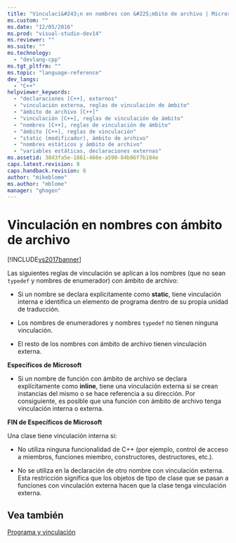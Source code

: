 ```yaml
---
title: "Vinculaci&#243;n en nombres con &#225;mbito de archivo | Microsoft Docs"
ms.custom: ""
ms.date: "12/05/2016"
ms.prod: "visual-studio-dev14"
ms.reviewer: ""
ms.suite: ""
ms.technology: 
  - "devlang-cpp"
ms.tgt_pltfrm: ""
ms.topic: "language-reference"
dev_langs: 
  - "C++"
helpviewer_keywords: 
  - "declaraciones [C++], externos"
  - "vinculación externa, reglas de vinculación de ámbito"
  - "ámbito de archivo [C++]"
  - "vinculación [C++], reglas de vinculación de ámbito"
  - "nombres [C++], reglas de vinculación de ámbito"
  - "ámbito [C++], reglas de vinculación"
  - "static (modificador), ámbito de archivo"
  - "nombres estáticos y ámbito de archivo"
  - "variables estáticas, declaraciones externas"
ms.assetid: 38d3fa5e-1861-466e-a590-84b86f7b184e
caps.latest.revision: 8
caps.handback.revision: 8
author: "mikeblome"
ms.author: "mblome"
manager: "ghogen"
---
```

# Vinculaci&#243;n en nombres con &#225;mbito de archivo
[!INCLUDE[vs2017banner](../assembler/inline/includes/vs2017banner.md)]

Las siguientes reglas de vinculación se aplican a los nombres \(que no sean `typedef` y nombres de enumerador\) con ámbito de archivo:  
  
-   Si un nombre se declara explícitamente como **static**, tiene vinculación interna e identifica un elemento de programa dentro de su propia unidad de traducción.  
  
-   Los nombres de enumeradores y nombres `typedef` no tienen ninguna vinculación.  
  
-   El resto de los nombres con ámbito de archivo tienen vinculación externa.  
  
 **Específicos de Microsoft**  
  
-   Si un nombre de función con ámbito de archivo se declara explícitamente como **inline**, tiene una vinculación externa si se crean instancias del mismo o se hace referencia a su dirección.  Por consiguiente, es posible que una función con ámbito de archivo tenga vinculación interna o externa.  
  
 **FIN de Específicos de Microsoft**  
  
 Una clase tiene vinculación interna si:  
  
-   No utiliza ninguna funcionalidad de C\+\+ \(por ejemplo, control de acceso a miembros, funciones miembro, constructores, destructores, etc.\).  
  
-   No se utiliza en la declaración de otro nombre con vinculación externa.  Esta restricción significa que los objetos de tipo de clase que se pasan a funciones con vinculación externa hacen que la clase tenga vinculación externa.  
  
## Vea también  
 [Programa y vinculación](../cpp/program-and-linkage-cpp.md)